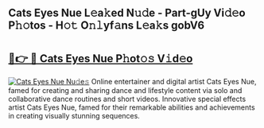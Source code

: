 ## Cats Eyes Nue L𝚎a𝚔ed N𝚞𝚍e - Part-gUy Vi𝚍𝚎o P𝚑𝚘tos - H𝚘𝚝 O𝚗𝚕yf𝚊ns L𝚎a𝚔s gobV6

# <h2><a href="http://kf1tu9.oniu.top/?m=Cats+Eyes+Nue">🔗👉 🔴 Cats Eyes Nue P𝚑ot𝚘𝚜 V𝚒d𝚎o</a></h2>

[![Cats Eyes Nue Nu𝚍e𝚜](https://i.imgur.com/0qMVB7G.gif)](http://kf1tu9.oniu.top/?m=Cats+Eyes+Nue)
Online entertainer and digital artist Cats Eyes Nue, famed for creating and sharing dance and lifestyle content via solo and collaborative dance routines and short videos. Innovative special effects artist Cats Eyes Nue, famed for their remarkable abilities and achievements in creating visually stunning sequences.  
